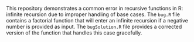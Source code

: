 This repository demonstrates a common error in recursive functions in R: infinite recursion due to improper handling of base cases. The `bug.R` file contains a factorial function that will enter an infinite recursion if a negative number is provided as input. The `bugSolution.R` file provides a corrected version of the function that handles this case gracefully.